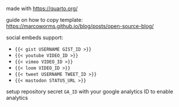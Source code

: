made with https://quarto.org/

guide on how to copy template: https://marcoworms.github.io/blog/posts/open-source-blog/

social embeds support:
- `{{< gist USERNAME GIST_ID >}}`
- `{{< youtube VIDEO_ID >}}`
- `{{< vimeo VIDEO_ID >}}`
- `{{< loom VIDEO_ID >}}`
- `{{< tweet USERNAME TWEET_ID >}}`
- `{{< mastodon STATUS_URL >}}`

setup repository secret `GA_ID` with your google analytics ID to enable analytics
